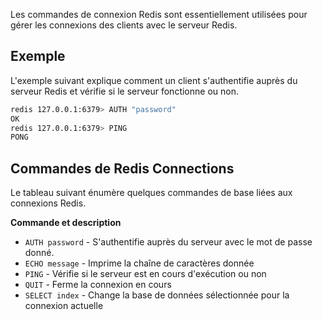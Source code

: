 Les commandes de connexion Redis sont essentiellement utilisées pour gérer les connexions des clients avec le serveur Redis.

## Exemple

L'exemple suivant explique comment un client s'authentifie auprès du serveur Redis et vérifie si le serveur fonctionne ou non.

```bash
redis 127.0.0.1:6379> AUTH "password" 
OK 
redis 127.0.0.1:6379> PING 
PONG 
```

## Commandes de Redis Connections

Le tableau suivant énumère quelques commandes de base liées aux connexions Redis.

**Commande et description**

- ```AUTH password``` - S'authentifie auprès du serveur avec le mot de passe donné.
- ```ECHO message``` - Imprime la chaîne de caractères donnée
- ```PING``` - Vérifie si le serveur est en cours d'exécution ou non
- ```QUIT``` - Ferme la connexion en cours
- ```SELECT index``` - Change la base de données sélectionnée pour la connexion actuelle